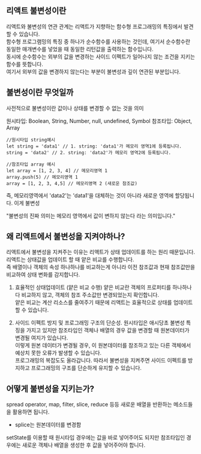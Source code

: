 ## 리액트 불변성이란
리액트와 불변성의 연관 관계는 리액트가 지향하는 함수형 프로그래밍의 특징에서 발견할 수 있습니다.  
함수형 프로그램밍의 특징 중 하나가 순수함수를 사용하는 것인데, 여기서 순수함수란 동일한 매개변수를 넣었을 때 동일한 리턴값을 출력하는 함수입니다.  
동시에 순수함수는 외부의 값을 변경하는 사이드 이펙트가 일어나지 않는 조건을 지키는 함수를 뜻합니다.  
여기서 외부의 값을 변경하지 않는다는 부분이 불변성과 깊이 연관된 부분입니다.

## 불변성이란 무엇일까
사전적으로 불변성이란 값이나 상태를 변경할 수 없는 것을 의미  

원시타입: Boolean, String, Number, null, undefined, Symbol
참조타입: Object, Array


```
//원시타입 string예시
let string = 'data1' // 1. string: 'data1'가 메모리 영역1에 등록됩니다. 
string = 'data2' // 2. string: 'data2'가 메모리 영역2에 등록됩니다.

//참조타입 array 예시
let array = [1, 2, 3, 4] // 메모리영역 1
array.push(5) // 메모리영역 1 
array = [1, 2, 3, 4,5] // 메모리영역 2 (새로운 참조값)
```

즉, 메모리영역에서 'data2'는 'data1'을 대체하는 것이 아니라 새로운 영역에 할당됩니다.
이게 불변성

"불변성의 진짜 의미는 메모리 영역에서 값이 변하지 않는다 라는 의미입니다."

## 왜 리액트에서 불변성을 지켜야하나?
리액트에서 불변성을 지켜주는 이유는 리액트가 상태 업데이트를 하는 원리 때문입니다. 리액트는 상태값을 업데이트 할 때 얕은 비교를 수행합니다.  
즉 배열이나 객체의 속성 하나하나를 비교하는게 아니라 이전 참조값과 현재 참조값만을 비교하여 상태 변화를 감지합니다.

1. 효율적인 상태업데이트 (얕은 비교 수행)
얕은 비교란 객체의 프로퍼티를 하나하나 다 비교하지 않고, 객체의 참조 주소값만 변경되었는지 확인합니다.  
얕은 비교는 계산 리소스를 줄여주기 때문에 리액트는 효율적으로 상태를 업데이트 할 수 있습니다.  

2. 사이드 이펙트 방지 및 프로그래밍 구조의 단순성.
원시타입은 애시당초 불변성 특징을 가지고 있지만 참조타입인 객체나 배열의 경우 값을 변경할 때 원본데이터가 변경될 여지가 있습니다.    
이렇게 원본 데이터가 변경될 경우, 이 원본데이터를 참조하고 있는 다른 객체에서 예상치 못한 오류가 발생할 수 있습니다.  
프로그래밍의 복잡도도 올라갑니다. 따라서 불변성을 지켜주면 사이드 이펙트를 방지하고 프로그래밍의 구조를 단순하게 유지할 수 있습니다.  

## 어떻게 불변성을 지키는가?
spread operator, map, filter, slice, reduce 등등 새로운 배열을 반환하는 메소드들을 활용하면 됩니다.

* splice는 원본데이터를 변경함

setState를 이용할 때 원시타입 경우에는 값을 바로 넣어주어도 되지만
참조타입인 경우에는 새로운 객체나 배열을 생성한 후 값을 넣어주어야 합니다. 